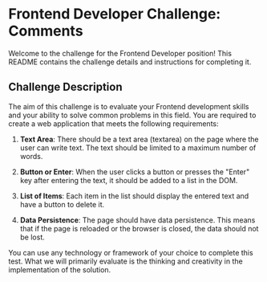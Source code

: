 # Frontend Developer Challenge: Comments

Welcome to the challenge for the Frontend Developer position! This README contains the challenge details and instructions for completing it.

## Challenge Description

The aim of this challenge is to evaluate your Frontend development skills and your ability to solve common problems in this field. You are required to create a web application that meets the following requirements:

1. **Text Area**: There should be a text area (textarea) on the page where the user can write text. The text should be limited to a maximum number of words.

2. **Button or Enter**: When the user clicks a button or presses the "Enter" key after entering the text, it should be added to a list in the DOM.

3. **List of Items**: Each item in the list should display the entered text and have a button to delete it.

4. **Data Persistence**: The page should have data persistence. This means that if the page is reloaded or the browser is closed, the data should not be lost.

You can use any technology or framework of your choice to complete this test. What we will primarily evaluate is the thinking and creativity in the implementation of the solution.
